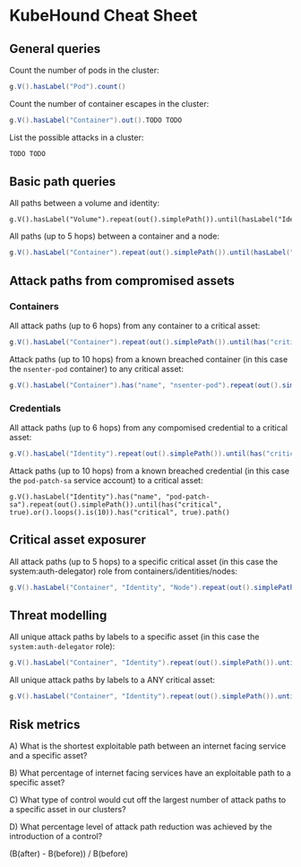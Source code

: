 # KubeHound Cheat Sheet

## General queries

Count the number of pods in the cluster:

```groovy
g.V().hasLabel("Pod").count()
```

Count the number of container escapes in the cluster:

```groovy
g.V().hasLabel("Container").out().TODO TODO
```

List the possible attacks in a cluster:

```groovy
TODO TODO
```

## Basic path queries

All paths between a volume and identity:

```groovygit s
g.V().hasLabel("Volume").repeat(out().simplePath()).until(hasLabel("Identity")).path()
```

All paths (up to 5 hops) between a container and a node:

```groovy
g.V().hasLabel("Container").repeat(out().simplePath()).until(hasLabel("Node").or().loops().is(5)).hasLabel("Node").path()
```

## Attack paths from compromised assets

### Containers

All attack paths (up to 6 hops) from any container to a critical asset:

```groovy
g.V().hasLabel("Container").repeat(out().simplePath()).until(has("critical", true).or().loops().is(6)).has("critical", true).path()
```
Attack paths (up to 10 hops) from a known breached container (in this case the `nsenter-pod` container) to any critical asset:

```groovy
g.V().hasLabel("Container").has("name", "nsenter-pod").repeat(out().simplePath()).until(has("critical", true).or().loops().is(10)).has("critical", true).path()
```

### Credentials

All attack paths (up to 6 hops) from any compomised credential to a critical asset:

```groovy
g.V().hasLabel("Identity").repeat(out().simplePath()).until(has("critical", true).or().loops().is(6)).has("critical", true).path()
```

Attack paths (up to 10 hops) from a known breached credential (in this case the `pod-patch-sa` service account) to a critical asset:

```grovy
g.V().hasLabel("Identity").has("name", "pod-patch-sa").repeat(out().simplePath()).until(has("critical", true).or().loops().is(10)).has("critical", true).path()
```
## Critical asset exposurer

All attack paths (up to 5 hops) to a specific critical asset (in this case the system:auth-delegator) role from containers/identities/nodes:

```groovy
g.V().hasLabel("Container", "Identity", "Node").repeat(out().simplePath()).until(has("name", "system:auth-delegator").or().loops().is(5)).has("name", "system:auth-delegator").hasLabel("Role").path()
```


## Threat modelling

All unique attack paths by labels to a specific asset (in this case the `system:auth-delegator` role):

```groovy
g.V().hasLabel("Container", "Identity").repeat(out().simplePath()).until(has("name", "system:auth-delegator").or().loops().is(5)).has("name", "system:auth-delegator").hasLabel("Role").path().as("p").by(label).dedup().select("p").path()
```

All unique attack paths by labels to a ANY critical asset:

```groovy
g.V().hasLabel("Container", "Identity").repeat(out().simplePath()).until(has("critical", true).or().loops().is(5)).has("critical", true).path().as("p").by(label).dedup().select("p").path()
```


## Risk metrics

A) What is the shortest exploitable path between an internet facing service and a specific asset?

B) What percentage of internet facing services have an exploitable path to a specific asset?

C) What type of control would cut off the largest number of attack paths to a specific asset in our clusters?

D) What percentage level of attack path reduction was achieved by the introduction of a control?

(B(after) - B(before)) / B(before)
